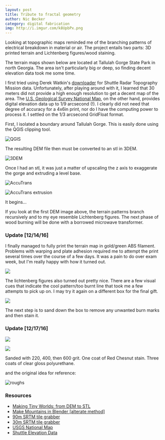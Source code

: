```yaml
---
layout: post
title: Tribute to fractal geometry
author: Nic Becker
category: digital fabrication
img: http://i.imgur.com/k8UpbPx.png
---
```


Looking at topographic maps reminded me of the branching patterns of electrical breakdown in material or air. The project entails two parts: 3D printed terrain and Lichtenberg figures/wood staining.

The terrain maps shown below are located at Tallulah Gorge State Park in north Georgia. The area isn't particularly big or deep, so finding decent elevation data took me some time.

I first tried using Derek Watkin's [downloader](http://dwtkns.com/srtm30m/) for Shuttle Radar Topography Mission data. Unfortunately, after playing around with it, I learned that 30 meters did not provide a high enough resolution to get a decent map of the area. The [U.S. Geological Survey National Map](https://viewer.nationalmap.gov/basic/), on the other hand, provides digital elevation data up to 1/9 arcsecond (!). I clearly did not need that degree of accuracy for a 4x6in print, nor do I have the computing power to process it. I settled on the 1/3 arcsecond GridFloat format.

First, I isolated a boundary around Tallulah Gorge. This is easily done using the QGIS clipping tool.

![QGIS](http://i.imgur.com/H4jcGdA.jpg)

The resulting DEM file then must be converted to an stl in 3DEM.

![3DEM](http://i.imgur.com/idhWiaB.jpg)

Once I had an stl, it was just a matter of upscaling the z axis to exaggerate the gorge and extruding a level base.

![AccuTrans](http://i.imgur.com/U1oQDes.png)

![AccuTrans extrusion](http://i.imgur.com/k8UpbPx.png)

It begins...

If you look at the first DEM image above, the terrain patterns branch recursively and to my eye resemble Lichtenberg figures. The next phase of wood burning will be done with a borrowed microwave transformer.

### Update [12/14/16]

I finally managed to fully print the terrain map in gold/green ABS filament. Problems with warping and plate adhesion required me to attempt the print several times over the course of a few days. It was a pain to do over exam week, but I'm really happy with how it turned out.

![](https://media.giphy.com/media/CHWSuxyTtWQW4/giphy.gif)

The lichtenberg figures also turned out pretty nice. There are a few visual cues that indicate the cool pattern/too burnt line that took me a few attempts to pick up on. I may try it again on a different box for the final gift.

![](http://i.imgur.com/wHX9aM3.jpg)

The next step is to sand down the box to remove any unwanted burn marks and then stain it.

### Update [12/17/16]

![](http://i.imgur.com/dcIL6ad.jpg)

![](http://i.imgur.com/QtwY3wi.jpg)

Sanded with 220, 400, then 600 grit. One coat of Red Chesnut stain. Three coats of clear gloss polyurethane.

and the original idea for reference:

![roughs](https://i.imgur.com/j82GYJQ.jpg)

### Resources

* [Making Tiny Worlds: from DEM to STL](http://www.the3dprintedfuture.com/shapespeare/)
* [Make Mountains in Blender [alterate method]](http://johnflower.org/tutorial/make-mountains-blender-height-maps)
* [90m SRTM tile grabber](http://dwtkns.com/srtm/)
* [30m SRTM tile grabber](http://dwtkns.com/srtm30m/)
* [USGS National Map](https://viewer.nationalmap.gov/basic/)
* [Shuttle Elevation Data](http://www2.jpl.nasa.gov/srtm/)
